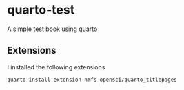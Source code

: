 # quarto-test
A simple test book using quarto


## Extensions
I installed the following extensions

```
quarto install extension nmfs-opensci/quarto_titlepages
```
